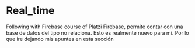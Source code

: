 # Real_time
Following with Firebase course of Platzi
Firebase, permite contar con una base de datos del tipo no relaciona. Esto es realmente nuevo para mi. Por lo que ire dejando mis apuntes en esta sección
